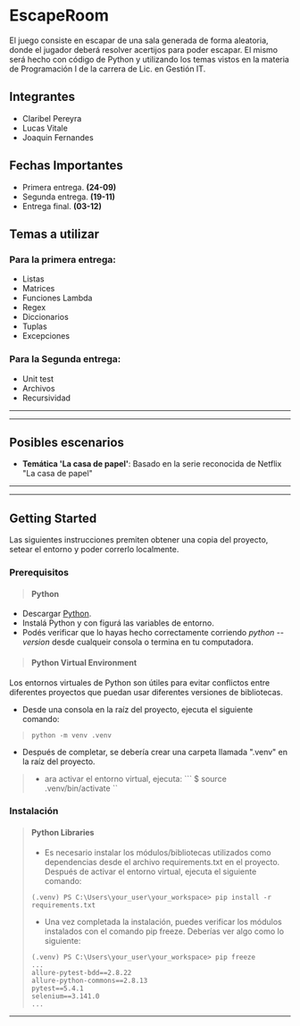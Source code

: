 # EscapeRoom

El juego consiste en escapar de una sala generada de forma aleatoria, donde el jugador deberá resolver acertijos para poder escapar. El mismo será hecho con código de Python y utilizando los temas vistos en la materia de Programación I de la carrera de Lic. en Gestión IT.



## Integrantes
* Claribel Pereyra
* Lucas Vitale
* Joaquin Fernandes
## Fechas Importantes

* Primera entrega. **(24-09)**
* Segunda entrega. **(19-11)**
* Entrega final. **(03-12)**
## Temas a utilizar

### Para la primera entrega:

* Listas
* Matrices
* Funciones Lambda
* Regex
* Diccionarios
* Tuplas
* Excepciones

### Para la Segunda entrega:

* Unit test
* Archivos
* Recursividad
***

***
## Posibles escenarios
- **Temática 'La casa de papel'**: Basado en la serie reconocida de Netflix "La casa de papel"
***

***
## Getting Started
Las siguientes instrucciones premiten obtener una copia del proyecto, setear el entorno y poder correrlo localmente.

### Prerequisitos

   > #### Python 
   - Descargar [Python](https://www.python.org/downloads/).
   - Instalá Python y con figurá las variables de entorno.
   - Podés verificar que lo hayas hecho correctamente corriendo *python --version* desde cualqueir consola o termina en tu computadora.

   > #### Python Virtual Environment
   Los entornos virtuales de Python son útiles para evitar conflictos entre diferentes proyectos que puedan usar diferentes versiones de bibliotecas.
   - Desde una consola en la raíz del proyecto, ejecuta el siguiente comando:
   > ```
   > python -m venv .venv
   > ```
   - Después de completar, se debería crear una carpeta llamada ".venv" en la raíz del proyecto.
   > - ara activar el entorno virtual, ejecuta:
   ``` $ source .venv/bin/activate ``

   ### Instalación
 
   > #### Python Libraries
   > - Es necesario instalar los módulos/bibliotecas utilizados como dependencias desde el archivo requirements.txt en el proyecto. Después de activar el entorno virtual, ejecuta el siguiente comando:
   > ```
   > (.venv) PS C:\Users\your_user\your_workspace> pip install -r requirements.txt
   > ```
   > - Una vez completada la instalación, puedes verificar los módulos instalados con el comando pip freeze. Deberías ver algo como lo siguiente:
   > ```
   > (.venv) PS C:\Users\your_user\your_workspace> pip freeze
   > ...
   > allure-pytest-bdd==2.8.22
   > allure-python-commons==2.8.13
   > pytest==5.4.1
   > selenium==3.141.0
   > ...
   >```

***